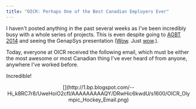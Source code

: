 ```yaml
---
title: "OICR: Perhaps One of the Best Canadian Employers Ever"
---
```


I haven't posted anything in the past several weeks as I've been incredibly busy with a whole series of projects. This is even despite going to <a href="https://twitter.com/search?q=%23AGBT14" target="_blank">AGBT 2014</a> and seeing the GenapSys presentation ([Wow](http://twitter.com/richardmleggett/status/434496428594167808). Just [wow](http://twitter.com/kennamshaw/status/434495336636510208).).

Today, everyone at OICR received the following email, which must be either the most awesome or most Canadian thing I've ever heard of from anyone, anywhere I've worked before.

Incredible!

<div class="separator" style="clear: both; text-align: center;"></div><div class="separator" style="clear: both; text-align: center;">[](http://1.bp.blogspot.com/--Hi_k8RC7r8/UweHoiO2cfI/AAAAAAAAAQY/DRwHic6kwdU/s1600/OICR_Olympic_Hockey_Email.png)</div>

